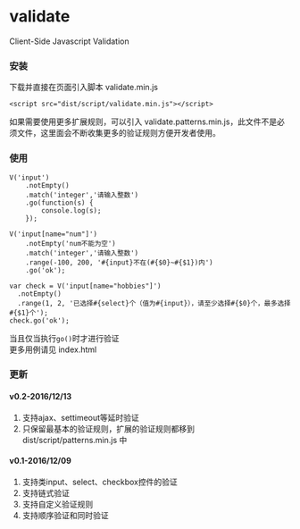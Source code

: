 # validate
Client-Side Javascript Validation

### 安装
下载并直接在页面引入脚本 validate.min.js</br>
```
<script src="dist/script/validate.min.js"></script>
```

如果需要使用更多扩展规则，可以引入 validate.patterns.min.js，此文件不是必须文件，这里面会不断收集更多的验证规则方便开发者使用。
  
### 使用
```
V('input')
    .notEmpty()
    .match('integer','请输入整数')
    .go(function(s) {
        console.log(s);
    });
        
V('input[name="num"]')
    .notEmpty('num不能为空')
    .match('integer','请输入整数')
    .range(-100, 200, '#{input}不在(#{$0}~#{$1})内')
    .go('ok');

var check = V('input[name="hobbies"]')
  .notEmpty()
  .range(1, 2, '已选择#{select}个（值为#{input}），请至少选择#{$0}个，最多选择#{$1}个');
check.go('ok');
```

当且仅当执行`go()`时才进行验证</br>
更多用例请见 index.html

### 更新
#### v0.2-2016/12/13
1. 支持ajax、settimeout等延时验证
2. 只保留最基本的验证规则，扩展的验证规则都移到 dist/script/patterns.min.js 中

#### v0.1-2016/12/09
1. 支持类input、select、checkbox控件的验证
2. 支持链式验证
3. 支持自定义验证规则
4. 支持顺序验证和同时验证
